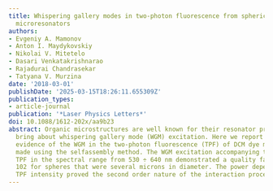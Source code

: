 ```yaml
---
title: Whispering gallery modes in two-photon fluorescence from spherical DCM dye
  microresonators
authors:
- Evgeniy A. Mamonov
- Anton I. Maydykovskiy
- Nikolai V. Mitetelo
- Dasari Venkatakrishnarao
- Rajadurai Chandrasekar
- Tatyana V. Murzina
date: '2018-03-01'
publishDate: '2025-03-15T18:26:11.655309Z'
publication_types:
- article-journal
publication: '*Laser Physics Letters*'
doi: 10.1088/1612-202x/aa9b23
abstract: Organic microstructures are well known for their resonator properties, which
  bring about whispering gallery mode (WGM) excitation. Here we report on experimental
  evidence of the WGM in the two-photon fluorescence (TPF) of DCM dye microspheres
  made using the selfassembly method. The WGM excitation accompanying the overall
  TPF in the spectral range from 530 ÷ 640 nm demonstrated a quality factor of approximately
  102 for spheres that were several microns in diameter. The power dependence of the
  TPF intensity proved the second order nature of the interaction process involved.
---
```

